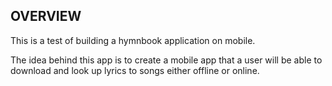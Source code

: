 ## OVERVIEW
This is a test of building a hymnbook application on mobile.

The idea behind this app is to create a mobile app that a user will be able to download and look up lyrics to songs either offline or online.
